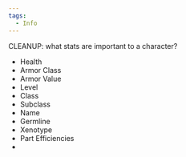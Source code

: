 ```yaml
---
tags:
  - Info
---
```

CLEANUP: what stats are important to a character?
- Health
- Armor Class
- Armor Value
- Level
- Class
- Subclass
- Name
- Germline
- Xenotype
- Part Efficiencies
- 
